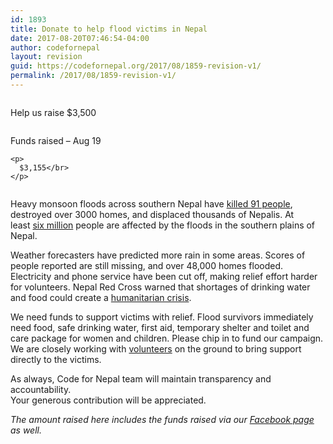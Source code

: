 ```yaml
---
id: 1893
title: Donate to help flood victims in Nepal
date: 2017-08-20T07:46:54-04:00
author: codefornepal
layout: revision
guid: https://codefornepal.org/2017/08/1859-revision-v1/
permalink: /2017/08/1859-revision-v1/
---
```

<div class="row counter-title">
  <div class="one-third column counter-item-top">
    <p>
      Help us raise $3,500
    </p>
  </div>
  
  <div class="one-third column counter-item-top-far-right">
    <p>
      Funds raised &#8211; Aug 19
    </p>
    
    <p>
      $3,155</br>
    </p>
  </div>
</div>

Heavy monsoon floods across southern Nepal have [killed 91 people](http://www.recordnepal.com/live-blog/2017-nepal-floods-live-blog/), destroyed over 3000 homes, and displaced thousands of Nepalis. At least [six million](http://www.aljazeera.com/news/2017/08/floods-landslides-kill-dozens-nepal-india-170813132206327.html) people are affected by the floods in the southern plains of Nepal.

Weather forecasters have predicted more rain in some areas. Scores of people reported are still missing, and over 48,000 homes flooded. Electricity and phone service have been cut off, making relief effort harder for volunteers. Nepal Red Cross warned that shortages of drinking water and food could create a [humanitarian crisis](http://www.aljazeera.com/news/2017/08/floods-landslides-kill-dozens-nepal-india-170813132206327.html).

We need funds to support victims with relief. Flood survivors immediately need food, safe drinking water, first aid, temporary shelter and toilet and care package for women and children. Please chip in to fund our campaign. We are closely working with [volunteers](https://www.facebook.com/samarthahelpline/) on the ground to bring support directly to the victims.

As always, Code for Nepal team will maintain transparency and accountability.  
Your generous contribution will be appreciated.

*The amount raised here includes the funds raised via our [Facebook page](https://www.facebook.com/donate/1922137254726047/) as well.*